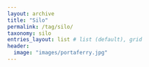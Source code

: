 ```yaml
---
layout: archive
title: "Silo"
permalink: /tag/silo/
taxonomy: silo
entries_layout: list # list (default), grid
header:
  image: "images/portaferry.jpg"
---
```

